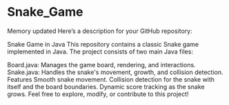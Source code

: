 # Snake_Game


Memory updated
Here’s a description for your GitHub repository:

Snake Game in Java
This repository contains a classic Snake game implemented in Java. The project consists of two main Java files:

Board.java: Manages the game board, rendering, and interactions.
Snake.java: Handles the snake's movement, growth, and collision detection.
Features
Smooth snake movement.
Collision detection for the snake with itself and the board boundaries.
Dynamic score tracking as the snake grows.
Feel free to explore, modify, or contribute to this project!
